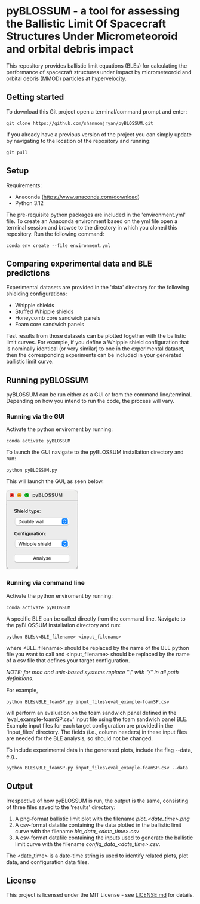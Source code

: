 # pyBLOSSUM - a tool for assessing the Ballistic Limit Of Spacecraft Structures Under Micrometeoroid and orbital debris impact

This repository provides ballistic limit equations (BLEs) for calculating the performance of spacecraft structures under impact by micrometeoroid and orbital debris (MMOD) particles at hypervelocity.

## Getting started
To download this Git project open a terminal/command prompt and enter:
```
git clone https://github.com/shannonjryan/pyBLOSSUM.git
```
If you already have a previous version of the project you can simply update by navigating to the location of the repository and running:
```
git pull
```
## Setup
Requirements:
- Anaconda (https://www.anaconda.com/download)
- Python 3.12
	
The pre-requisite python packages are included in the 'environment.yml' file. To create an Anaconda environment based on the yml file open a terminal session and browse to the directory in which you cloned this repository. Run the following command:
```
conda env create --file environment.yml
```

## Comparing experimental data and BLE predictions
Experimental datasets are provided in the 'data' directory for the following shielding configurations:
* Whipple shields
* Stuffed Whipple shields
* Honeycomb core sandwich panels
* Foam core sandwich panels

Test results from those datasets can be plotted together with the ballistic limit curves. For example, if you define a Whipple shield configuration that is nominally identical (or very similar) to one in the experimental dataset, then the corresponding experiments can be included in your generated ballistic limit curve. 

## Running pyBLOSSUM
pyBLOSSUM can be run either as a GUI or from the command line/terminal. Depending on how you intend to run the code, the process will vary.

### Running via the GUI
Activate the python enviroment by running:
```
conda activate pyBLOSSUM
```

To launch the GUI navigate to the pyBLOSSUM installation directory and run:
```
python pyBLOSSUM.py
```
This will launch the GUI, as seen below.

![pyBLOSSUM GUI](doc/pyBLOSSUM_GUI.png "pyBLOSSUM GUI")

### Running via command line
Activate the python enviroment by running:
```
conda activate pyBLOSSUM
```
A specific BLE can be called directly from the command line. Navigate to the pyBLOSSUM installation directory and run:
```
python BLEs\<BLE_filename> <input_filename> 
```
where <BLE_filename> should be replaced by the name of the BLE python file you want to call and <input_filename> should be replaced by the name of a csv file that defines your target configuration. 

<em>NOTE: for mac and unix-based systems replace "\\" with "/" in all path definitions.</em>

For example,
```
python BLEs\BLE_foamSP.py input_files\eval_example-foamSP.csv
```
will perform an evaluation on the foam sandwich panel defined in the 'eval_example-foamSP.csv' input file using the foam sandwich panel BLE. Example input files for each target configuration are provided in the 'input_files' directory. The fields (i.e., column headers) in these input files are needed for the BLE analysis, so should not be changed.

To include experimental data in the generated plots, include the flag --data, e.g.,
```
python BLEs\BLE_foamSP.py input_files\eval_example-foamSP.csv --data
```

## Output
Irrespective of how pyBLOSSUM is run, the output is the same, consisting of three files saved to the 'results' directory:
1. A png-format ballistic limit plot with the filename *plot_<date_time>.png*
2. A csv-format datafile containing the data plotted in the ballistic limit curve with the filename *blc_data_<date_time>.csv*
3. A csv-format datafile containing the inputs used to generate the ballistic limit curve with the filename *config_data_<date_time>.csv*.

The <date_time> is a date-time string is used to identify related plots, plot data, and configuration data files.


## License
This project is licensed under the MIT License - see [LICENSE.md](LICENSE.md) for details.


